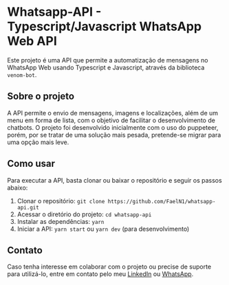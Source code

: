 # Whatsapp-API - Typescript/Javascript WhatsApp Web API
 
Este projeto é uma API que permite a automatização de mensagens no WhatsApp Web usando Typescript e Javascript, através da biblioteca `venom-bot`.
 
## Sobre o projeto
A API permite o envio de mensagens, imagens e localizações, além de um menu em forma de lista, com o objetivo de facilitar o desenvolvimento de chatbots. O projeto foi desenvolvido inicialmente com o uso do puppeteer, porém, por se tratar de uma solução mais pesada, pretende-se migrar para uma opção mais leve.

## Como usar
Para executar a API, basta clonar ou baixar o repositório e seguir os passos abaixo:

1. Clonar o repositório: ```git clone https://github.com/FaelN1/whatsapp-api.git```
2. Acessar o diretório do projeto: ```cd whatsapp-api```
3. Instalar as dependências: ```yarn```
4. Iniciar a API: ```yarn start``` ou ```yarn dev``` (para desenvolvimento) 

## Contato
Caso tenha interesse em colaborar com o projeto ou precise de suporte para utilizá-lo, entre em contato pelo meu [LinkedIn](https://www.linkedin.com/in/rafael-nicolas-7119b91b7/) ou [WhatsApp](https://wa.me/5511958621210).
